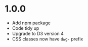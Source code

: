 # 1.0.0

- Add npm package
- Code tidy up
- Upgrade to D3 version 4
- CSS classes now have `dwg-` prefix